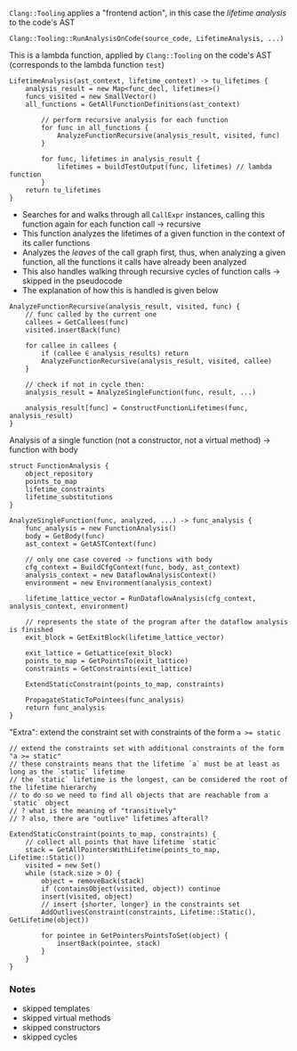 `Clang::Tooling` applies a "frontend action", in this case the _lifetime analysis_ to the code's AST

```
Clang::Tooling::RunAnalysisOnCode(source_code, LifetimeAnalysis, ...)
```

This is a lambda function, applied by `Clang::Tooling` on the code's AST
(corresponds to the lambda function `test`)

```
LifetimeAnalysis(ast_context, lifetime_context) -> tu_lifetimes {
    analysis_result = new Map<func_decl, lifetimes>()
    funcs_visited = new SmallVector()
    all_functions = GetAllFunctionDefinitions(ast_context)

        // perform recursive analysis for each function
        for func in all_functions {
            AnalyzeFunctionRecursive(analysis_result, visited, func)
        }

        for func, lifetimes in analysis_result {
            lifetimes = buildTestOutput(func, lifetimes) // lambda function
        }
    return tu_lifetimes
}

```

- Searches for and walks through all `CallExpr` instances, calling this function again for each function call -> recursive
- This function analyzes the lifetimes of a given function in the context of its caller functions
- Analyzes the _leaves_ of the call graph first, thus, when analyzing a given function, all the functions it calls have already been analyzed
- This also handles walking through recursive cycles of function calls -> skipped in the pseudocode
- The explanation of how this is handled is given below

```
AnalyzeFunctionRecursive(analysis_result, visited, func) {
    // func called by the current one
    callees = GetCallees(func)
    visited.insertBack(func)

    for callee in callees {
        if (callee ∈ analysis_results) return
        AnalyzeFunctionRecursive(analysis_result, visited, callee)
    }

    // check if not in cycle then:
    analysis_result = AnalyzeSingleFunction(func, result, ...)

    analysis_result[func] = ConstructFunctionLifetimes(func, analysis_result)
}

```

Analysis of a single function (not a constructor, not a virtual method) -> function with body

```
struct FunctionAnalysis {
    object_repository
    points_to_map
    lifetime_constraints
    lifetime_substitutions
}

AnalyzeSingleFunction(func, analyzed, ...) -> func_analysis {
    func_analysis = new FunctionAnalysis()
    body = GetBody(func)
    ast_context = GetASTContext(func)

    // only one case covered -> functions with body
    cfg_context = BuildCfgContext(func, body, ast_context)
    analysis_context = new DataflowAnalysisContext()
    environment = new Environment(analysis_context)

    lifetime_lattice_vector = RunDataflowAnalysis(cfg_context, analysis_context, environment)

    // represents the state of the program after the dataflow analysis is finished
    exit_block = GetExitBlock(lifetime_lattice_vector)

    exit_lattice = GetLattice(exit_block)
    points_to_map = GetPointsTo(exit_lattice)
    constraints = GetConstraints(exit_lattice)

    ExtendStaticConstraint(points_to_map, constraints)

    PropagateStaticToPointees(func_analysis)
    return func_analysis
}
```

"Extra": extend the constraint set with constraints of the form `a >= static`

```
// extend the constraints set with additional constraints of the form "a >= static"
// these constraints means that the lifetime `a` must be at least as long as the `static` lifetime
// the `static` lifetime is the longest, can be considered the root of the lifetime hierarchy
// to do so we need to find all objects that are reachable from a `static` object
// ? what is the meaning of "transitively"
// ? also, there are "outlive" lifetimes afterall?

ExtendStaticConstraint(points_to_map, constraints) {
    // collect all points that have lifetime `static`
    stack = GetAllPointersWithLifetime(points_to_map, Lifetime::Static())
    visited = new Set()
    while (stack.size > 0) {
        object = removeBack(stack)
        if (containsObject(visited, object)) continue
        insert(visited, object)
        // insert {shorter, longer} in the constraints set
        AddOutlivesConstraint(constraints, Lifetime::Static(), GetLifetime(object))

        for pointee in GetPointersPointsToSet(object) {
            insertBack(pointee, stack)
        }
    }
}
```

### Notes

- skipped templates
- skipped virtual methods
- skipped constructors
- skipped cycles
